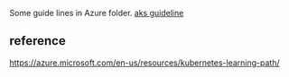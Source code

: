 Some guide lines in Azure folder.
[aks guideline](https://github.com/jethroau/blogs/blob/master/azure/aks.md)  

## reference
https://azure.microsoft.com/en-us/resources/kubernetes-learning-path/  
